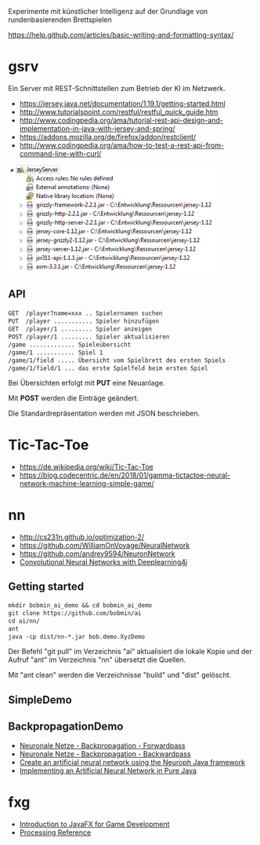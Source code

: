 Experimente mit künstlicher Intelligenz auf der Grundlage von rundenbasierenden Brettspielen

https://help.github.com/articles/basic-writing-and-formatting-syntax/

# gsrv

Ein Server mit REST-Schnittstellen zum Betrieb der KI im Netzwerk.

* https://jersey.java.net/documentation/1.19.1/getting-started.html
* http://www.tutorialspoint.com/restful/restful_quick_guide.htm
* http://www.codingpedia.org/ama/tutorial-rest-api-design-and-implementation-in-java-with-jersey-and-spring/
* https://addons.mozilla.org/de/firefox/addon/restclient/
* http://www.codingpedia.org/ama/how-to-test-a-rest-api-from-command-line-with-curl/

![GSRV Libs](https://github.com/bobmin/ai/blob/master/gsrv_libs.gif)

## API

```
GET  /player?name=xxx .. Spielernamen suchen
PUT  /player ........... Spieler hinzufügen
GET  /player/1 ......... Spieler anzeigen
POST /player/1 ......... Spieler aktualisieren
/game ............. Spieleübersicht
/game/1 ........... Spiel 1
/game/1/field ..... Übersicht vom Spielbrett des ersten Spiels
/game/1/field/1 ... das erste Spielfeld beim ersten Spiel
```

Bei Übersichten erfolgt mit **PUT** eine Neuanlage.

Mit **POST** werden die Einträge geändert.

Die Standardrepräsentation werden mit JSON beschrieben.

# Tic-Tac-Toe

* https://de.wikipedia.org/wiki/Tic-Tac-Toe
* https://blog.codecentric.de/en/2018/01/gamma-tictactoe-neural-network-machine-learning-simple-game/

# nn

* http://cs231n.github.io/optimization-2/
* https://github.com/WilliamOnVoyage/NeuralNetwork
* https://github.com/andrey9594/NeuronNetwork
* [Convolutional Neural Networks with Deeplearning4j](https://aboullaite.me/cnn-dl4j/)

## Getting started

```shell
mkdir bobmin_ai_demo && cd bobmin_ai_demo
git clone https://github.com/bobmin/ai
cd ai/nn/
ant
java -cp dist/nn-*.jar bob.demo.XyzDemo
``` 

Der Befehl "git pull" im Verzeichnis "ai" aktualisiert die lokale Kopie und der Aufruf "ant" im Verzeichnis "nn" übersetzt die Quellen. 

Mit "ant clean" werden die Verzeichnisse "build" und "dist" gelöscht.

## SimpleDemo

## BackpropagationDemo

* [Neuronale Netze - Backpropagation - Forwardpass](https://youtu.be/YIqYBxpv53A)
* [Neuronale Netze - Backpropagation - Backwardpass](https://youtu.be/EAtQCut6Qno)
* [Create an artificial neural network using the Neuroph Java framework](https://blog.codecentric.de/en/2018/01/gamma-tictactoe-neural-network-machine-learning-simple-game/)
* [Implementing an Artificial Neural Network in Pure Java](https://medium.com/coinmonks/implementing-an-artificial-neural-network-in-pure-java-no-external-dependencies-975749a38114)

# fxg

* [Introduction to JavaFX for Game Development](https://gamedevelopment.tutsplus.com/tutorials/introduction-to-javafx-for-game-development--cms-23835)
* [Processing Reference](https://processing.org/reference/)
